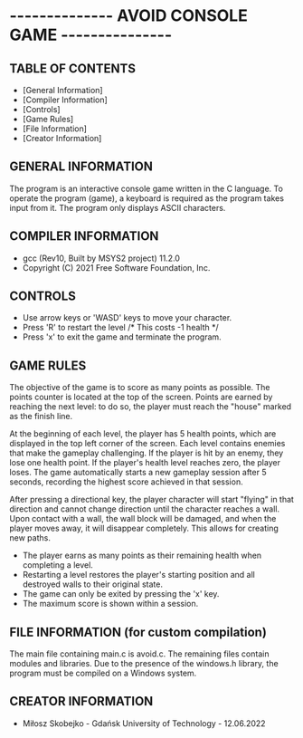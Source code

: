 # -------------- AVOID CONSOLE GAME --------------- #



## TABLE OF CONTENTS
 * [General Information]
 * [Compiler Information]
 * [Controls]
 * [Game Rules]
 * [File Information]
 * [Creator Information]



## GENERAL INFORMATION
The program is an interactive console game written in the C language. To operate the program (game), a keyboard is required as the program takes input from it. The program only displays ASCII characters.




## COMPILER INFORMATION
 * gcc (Rev10, Built by MSYS2 project) 11.2.0
 * Copyright (C) 2021 Free Software Foundation, Inc.




## CONTROLS
 * Use arrow keys or 'WASD' keys to move your character.
 * Press 'R' to restart the level /* This costs -1 health */
 * Press 'x' to exit the game and terminate the program.




## GAME RULES
The objective of the game is to score as many points as possible. The points counter is located at the top of the screen. Points are earned by reaching the next level: to do so, the player must reach the "house" marked as the finish line.

At the beginning of each level, the player has 5 health points, which are displayed in the top left corner of the screen. Each level contains enemies that make the gameplay challenging. If the player is hit by an enemy, they lose one health point. If the player's health level reaches zero, the player loses. The game automatically starts a new gameplay session after 5 seconds, recording the highest score achieved in that session.

After pressing a directional key, the player character will start "flying" in that direction and cannot change direction until the character reaches a wall. Upon contact with a wall, the wall block will be damaged, and when the player moves away, it will disappear completely. This allows for creating new paths.

 * The player earns as many points as their remaining health when completing a level.
 * Restarting a level restores the player's starting position and all destroyed walls to their original state.
 * The game can only be exited by pressing the 'x' key.
 * The maximum score is shown within a session.



## FILE INFORMATION (for custom compilation)
The main file containing main.c is avoid.c. The remaining files contain modules and libraries. Due to the presence of the windows.h library, the program must be compiled on a Windows system.



## CREATOR INFORMATION
 * Miłosz Skobejko - Gdańsk University of Technology - 12.06.2022
